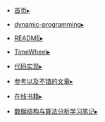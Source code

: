 - [首页▸](/)

- [dynamic-programming▸](/数据结构与算法分析/dynamic-programming.md)<br>

- [README▸](/数据结构与算法分析/README.md)<br>

- [TimeWheel▸](/数据结构与算法分析/TimeWheel.md)<br>

- [代码实现▸](/数据结构与算法分析/代码实现.md)<br>

- [参考以及不错的文章▸](/数据结构与算法分析/参考以及不错的文章.md)<br>

- [在线书籍▸](/数据结构与算法分析/在线书籍.md)<br>

- [数据结构与算法分析学习笔记▸](/数据结构与算法分析/数据结构与算法分析学习笔记.md)<br>